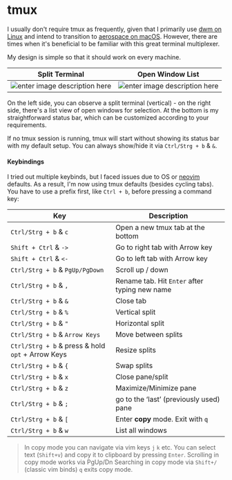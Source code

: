 # tmux

I usually don't require tmux as frequently, given that I primarily use [dwm on Linux](https://github.com/dme86/dwm) and intend to transition to [aerospace on macOS](https://github.com/dme86/aerospace). However, there are times when it's beneficial to be familiar with this great terminal multiplexer.

My design is simple so that it should work on every machine.

|Split Terminal  | Open Window List |
|--|--|
| ![enter image description here](https://i.imgur.com/SylZdWl.png) |![enter image description here](https://i.imgur.com/9i0i1Mx.png) |

On the left side, you can observe a split terminal (vertical) - on the right side, there's a list view of open windows for selection. At the bottom is my straightforward status bar, which can be customized according to your requirements.

If no tmux session is running, tmux will start without showing its status bar with my default setup. You can always show/hide it via `Ctrl/Strg + b` & `&`.

#### Keybindings

I tried out multiple keybinds, but I faced issues due to OS or [neovim](https://github.com/dme86/neovim) defaults. As a result, I'm now using tmux defaults (besides cycling tabs). You have to use a prefix first, like `Ctrl + b`, before pressing a command key:

| Key | Description |
|--|--|
|`Ctrl/Strg + b` & `c`|Open a new tmux tab at the bottom |
|`Shift + Ctrl` & `->`|Go to right tab with Arrow key |
|`Shift + Ctrl` & `<-`|Go to left tab with Arrow key |
|`Ctrl/Strg + b` & `PgUp/PgDown`|Scroll up / down|
|`Ctrl/Strg + b` & `,`|Rename tab. Hit `Enter` after typing new name |
|`Ctrl/Strg + b` & `&`|Close tab |
|`Ctrl/Strg + b` & `%`|Vertical split |
|`Ctrl/Strg + b` & `"`|Horizontal split |
|`Ctrl/Strg + b` & `Arrow Keys`|Move between splits |
|`Ctrl/Strg + b` & press & hold `opt` + Arrow Keys|Resize splits |
|`Ctrl/Strg + b` & `{`|Swap splits|
|`Ctrl/Strg + b` & `x`|Close pane/split |
|`Ctrl/Strg + b` & `z`|Maximize/Minimize pane |
|`Ctrl/Strg + b` & `;`|go to the ‘last’ (previously used) pane |
|`Ctrl/Strg + b` & `[`|Enter **copy** mode. Exit with `q` |
|`Ctrl/Strg + b` & `w`|List all windows|

> In copy mode you can navigate via vim keys `j`  `k` etc. You can select text (`Shift+v`) and copy it to clipboard by pressing `Enter`.
> Scrolling in copy mode works via PgUp/Dn
> Searching in copy mode via  `Shift+/`  (classic vim binds)
> `q` exits copy mode.

